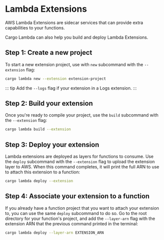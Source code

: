 # Lambda Extensions

AWS Lambda Extensions are sidecar services that can provide extra capabilities to your functions.

Cargo Lambda can also help you build and deploy Lambda Extensions.

## Step 1: Create a new project

To start a new extension project, use with `new` subcommand with the `--extension` flag:

```sh
cargo lambda new --extension extension-project
```

::: tip
Add the `--logs` flag if your extension in a Logs extension.
:::

## Step 2: Build your extension

Once you're ready to compile your project, use the `build` subcommand with the `--extension` flag:

```sh
cargo lambda build --extension
```

## Step 3: Deploy your extension

Lambda extensions are deployed as layers for functions to consume. Use the `deploy` subcommand with the `--extension` flag to upload the extension layer to AWS. When this command completes, it will print the full ARN to use to attach this extension to a function:

```sh
cargo lambda deploy --extension
```

## Step 4: Associate your extension to a function

If you already have a function project  that you want to attach your extension to, you can use the same `deploy` subcommand to do so. Go to the root directory for your function's project, and add the `--layer-arn` flag with the extension ARN that the previous command printed in the terminal:

```sh
cargo lambda deploy --layer-arn EXTENSION_ARN
```
